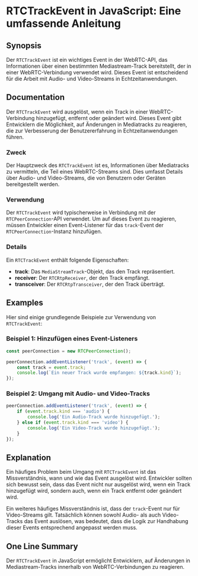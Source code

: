 <!--
Meta Description: # RTCTrackEvent in JavaScript: Eine umfassende Anleitung ## Synopsis Der `RTCTrackEvent` ist ein wichtiges Event in der WebRTC-API, das Informationen ...
Meta Keywords: track, event, der, ein, rtctrackevent
-->

# RTCTrackEvent in JavaScript: Eine umfassende Anleitung

## Synopsis
Der `RTCTrackEvent` ist ein wichtiges Event in der WebRTC-API, das Informationen über einen bestimmten Mediastream-Track bereitstellt, der in einer WebRTC-Verbindung verwendet wird. Dieses Event ist entscheidend für die Arbeit mit Audio- und Video-Streams in Echtzeitanwendungen.

## Documentation
Der `RTCTrackEvent` wird ausgelöst, wenn ein Track in einer WebRTC-Verbindung hinzugefügt, entfernt oder geändert wird. Dieses Event gibt Entwicklern die Möglichkeit, auf Änderungen in Mediatracks zu reagieren, die zur Verbesserung der Benutzererfahrung in Echtzeitanwendungen führen.

### Zweck
Der Hauptzweck des `RTCTrackEvent` ist es, Informationen über Mediatracks zu vermitteln, die Teil eines WebRTC-Streams sind. Dies umfasst Details über Audio- und Video-Streams, die von Benutzern oder Geräten bereitgestellt werden.

### Verwendung
Der `RTCTrackEvent` wird typischerweise in Verbindung mit der `RTCPeerConnection`-API verwendet. Um auf dieses Event zu reagieren, müssen Entwickler einen Event-Listener für das `track`-Event der `RTCPeerConnection`-Instanz hinzufügen. 

### Details
Ein `RTCTrackEvent` enthält folgende Eigenschaften:
- **track**: Das `MediaStreamTrack`-Objekt, das den Track repräsentiert.
- **receiver**: Der `RTCRtpReceiver`, der den Track empfängt.
- **transceiver**: Der `RTCRtpTransceiver`, der den Track überträgt.

## Examples
Hier sind einige grundlegende Beispiele zur Verwendung von `RTCTrackEvent`:

### Beispiel 1: Hinzufügen eines Event-Listeners
```javascript
const peerConnection = new RTCPeerConnection();

peerConnection.addEventListener('track', (event) => {
    const track = event.track;
    console.log(`Ein neuer Track wurde empfangen: ${track.kind}`);
});
```

### Beispiel 2: Umgang mit Audio- und Video-Tracks
```javascript
peerConnection.addEventListener('track', (event) => {
    if (event.track.kind === 'audio') {
        console.log('Ein Audio-Track wurde hinzugefügt.');
    } else if (event.track.kind === 'video') {
        console.log('Ein Video-Track wurde hinzugefügt.');
    }
});
```

## Explanation
Ein häufiges Problem beim Umgang mit `RTCTrackEvent` ist das Missverständnis, wann und wie das Event ausgelöst wird. Entwickler sollten sich bewusst sein, dass das Event nicht nur ausgelöst wird, wenn ein Track hinzugefügt wird, sondern auch, wenn ein Track entfernt oder geändert wird. 

Ein weiteres häufiges Missverständnis ist, dass der `track`-Event nur für Video-Streams gilt. Tatsächlich können sowohl Audio- als auch Video-Tracks das Event auslösen, was bedeutet, dass die Logik zur Handhabung dieser Events entsprechend angepasst werden muss.

## One Line Summary
Der `RTCTrackEvent` in JavaScript ermöglicht Entwicklern, auf Änderungen in Mediastream-Tracks innerhalb von WebRTC-Verbindungen zu reagieren.